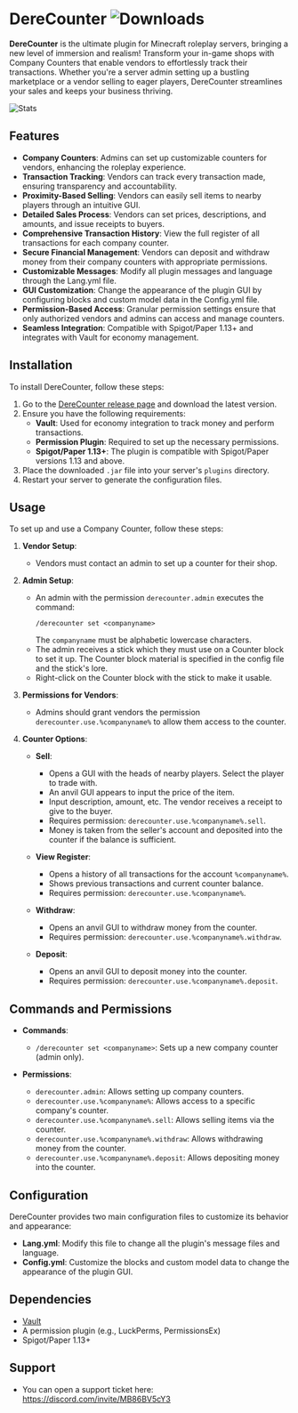 # DereCounter ![Downloads](https://img.shields.io/github/downloads/Dere-Wah/DereCounter/total)

**DereCounter** is the ultimate plugin for Minecraft roleplay servers, bringing a new level of immersion and realism! Transform your in-game shops with Company Counters that enable vendors to effortlessly track their transactions. Whether you're a server admin setting up a bustling marketplace or a vendor selling to eager players, DereCounter streamlines your sales and keeps your business thriving.

![Stats](https://bstats.org/signatures/bukkit/DereCounter.svg)

## Features

- **Company Counters**: Admins can set up customizable counters for vendors, enhancing the roleplay experience.
- **Transaction Tracking**: Vendors can track every transaction made, ensuring transparency and accountability.
- **Proximity-Based Selling**: Vendors can easily sell items to nearby players through an intuitive GUI.
- **Detailed Sales Process**: Vendors can set prices, descriptions, and amounts, and issue receipts to buyers.
- **Comprehensive Transaction History**: View the full register of all transactions for each company counter.
- **Secure Financial Management**: Vendors can deposit and withdraw money from their company counters with appropriate permissions.
- **Customizable Messages**: Modify all plugin messages and language through the Lang.yml file.
- **GUI Customization**: Change the appearance of the plugin GUI by configuring blocks and custom model data in the Config.yml file.
- **Permission-Based Access**: Granular permission settings ensure that only authorized vendors and admins can access and manage counters.
- **Seamless Integration**: Compatible with Spigot/Paper 1.13+ and integrates with Vault for economy management.

## Installation

To install DereCounter, follow these steps:

1. Go to the [DereCounter release page](https://github.com/Dere-Wah/DereCounter/releases) and download the latest version.
2. Ensure you have the following requirements:
    - **Vault**: Used for economy integration to track money and perform transactions.
    - **Permission Plugin**: Required to set up the necessary permissions.
    - **Spigot/Paper 1.13+**: The plugin is compatible with Spigot/Paper versions 1.13 and above.
3. Place the downloaded `.jar` file into your server's `plugins` directory.
4. Restart your server to generate the configuration files.

## Usage

To set up and use a Company Counter, follow these steps:

1. **Vendor Setup**:
    - Vendors must contact an admin to set up a counter for their shop.

2. **Admin Setup**:
    - An admin with the permission `derecounter.admin` executes the command:
      ```
      /derecounter set <companyname>
      ```
      The `companyname` must be alphabetic lowercase characters.
    - The admin receives a stick which they must use on a Counter block to set it up. The Counter block material is specified in the config file and the stick's lore.
    - Right-click on the Counter block with the stick to make it usable.

3. **Permissions for Vendors**:
    - Admins should grant vendors the permission `derecounter.use.%companyname%` to allow them access to the counter.

4. **Counter Options**:
    - **Sell**:
        - Opens a GUI with the heads of nearby players. Select the player to trade with.
        - An anvil GUI appears to input the price of the item.
        - Input description, amount, etc. The vendor receives a receipt to give to the buyer.
        - Requires permission: `derecounter.use.%companyname%.sell`.
        - Money is taken from the seller's account and deposited into the counter if the balance is sufficient.

    - **View Register**:
        - Opens a history of all transactions for the account `%companyname%`.
        - Shows previous transactions and current counter balance.
        - Requires permission: `derecounter.use.%companyname%`.

    - **Withdraw**:
        - Opens an anvil GUI to withdraw money from the counter.
        - Requires permission: `derecounter.use.%companyname%.withdraw`.

    - **Deposit**:
        - Opens an anvil GUI to deposit money into the counter.
        - Requires permission: `derecounter.use.%companyname%.deposit`.

## Commands and Permissions

- **Commands**:
    - `/derecounter set <companyname>`: Sets up a new company counter (admin only).

- **Permissions**:
    - `derecounter.admin`: Allows setting up company counters.
    - `derecounter.use.%companyname%`: Allows access to a specific company's counter.
    - `derecounter.use.%companyname%.sell`: Allows selling items via the counter.
    - `derecounter.use.%companyname%.withdraw`: Allows withdrawing money from the counter.
    - `derecounter.use.%companyname%.deposit`: Allows depositing money into the counter.

## Configuration

DereCounter provides two main configuration files to customize its behavior and appearance:

- **Lang.yml**: Modify this file to change all the plugin's message files and language.
- **Config.yml**: Customize the blocks and custom model data to change the appearance of the plugin GUI.

## Dependencies

- [Vault](https://www.spigotmc.org/resources/vault.34315/)
- A permission plugin (e.g., LuckPerms, PermissionsEx)
- Spigot/Paper 1.13+

## Support

- You can open a support ticket here: https://discord.com/invite/MB86BV5cY3

